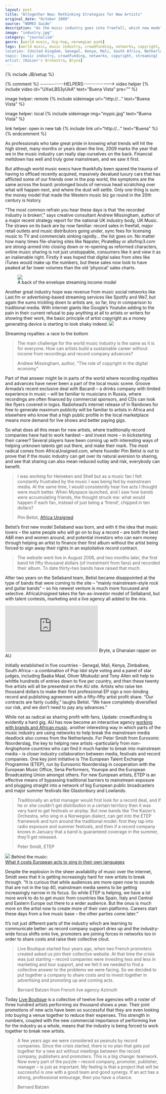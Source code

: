 ```yaml
---
layout: post
title: "Altogether Now: Rethinking Strategies for New Artists"
original_date: "October 2009"
source: "WOMEX Guide"
description: "As the music industry goes into freefall, which new models are worth pursuing?"
image: "industry.jpg"
category: "journalism"
genre: [world music, hip-hop, norwegian punk]
tags: [world music, music industry, crowdfunding, networks, copyright, streaming, United Kingdom, Senegal, Kenya, Mali, South Africa, Netherlands, Norway, Kaizer's Orchestra, hip-hop, norwegian punk,Bryce,Spotify,Sellaband]
location: [United Kingdom, Senegal, Kenya, Mali, South Africa, Netherlands, Norway]
topic: [music industry, crowdfunding, networks, copyright, streaming]
artist: [Kaizer's Orchestra, Bryce]
---
```

{% include JB/setup %}

{% comment %}
------------HELPERS------------->
video helper
{% include video id="UXwLBS3yUkA" text="Buena Vista" pre="" %} 

image helper: remote
{% include sideimage url="http://..." text="Buena Vista" %}

image helper: local
{% include sideimage img="mypic.jpg" text="Buena Vista" %}

link helper: open in new tab
{% include link url="http://..." text="Buena" %}
{% endcomment %}


<p><span class="newthought">As professionals</span>  who take great pride in knowing what trends will hit the high street, many months or years down the line, 2009 marks the year that we in the music industry can really slap ourselves on the back. Financial meltdown has well and truly gone mainstream, and we saw it first.</p>

<p>But although world music execs have thankfully been spared the trauma of having to offload recently acquired, massively devalued luxury cars that has afflicted some of our friends over in the pop world, the symptoms are the same across the board: prolonged bouts of nervous head scratching over what will happen next, and where the dust will settle. Only one thing is sure: the money model that made the Western music biz go round in the 20th century is history. </p>


<p>“The most common refrain you hear these days is that ‘the recorded industry is broken’,” says creative consultant Andrew Missingham, author of a major recent strategy report for the national UK industry body, UK Music. The straws on its back are by now familiar: record sales in freefall, major retail outlets and music distributors going under, sync fees for licensing music to TV and commercials sinking rapidly... the list goes on. No matter how many times file-sharing sites like Napster, PirateBay or allofmp3.com are strong-armed into closing down or re-opening as reformed characters, online music sharing is not just unstoppable, consumers like it and view it as an inalienable right. Firstly it was hoped that digital sales from sites like iTunes would make up the numbers, but these sales now look to have peaked at far lower volumes than the old ‘physical’ sales charts.</p>

<figure class="fullwidth">
<img src="http://payusnomind.info/wp-content/uploads/2015/03/Spotify-Royalty-Formula.png" />
<figcaption> A back of the envelope streaming income model
</figcaption>
</figure>


<p> Another great industry hope was revenue from music social networks like Last.fm or advertising-based streaming services like Spotify and We7, but again the sums trickling down to artists are, so far, tiny in comparison to traditional media. With internet giants like Google’s Youtube adding to the pain in their current refusal to pay anything at all to artists or writers for showing their work, the basic principle of artist copyright as a money generating device is starting to look shaky indeed.

<span class="marginnote">
<img src="http://www.digitalmusicnews.com/wp-content/uploads/2015/09/Spotify_PerPlay.jpg" />
<figcaption> Streaming royalties: a race to the bottom
</figcaption>
</span>


<blockquote >
<p>The main challenge for the world music industry is the same as it is for everyone. How can artists build a sustainable career without income from recordings and record company advances?</p>
<footer>Andrew Missingham, author, <a href="http://amissingham.com/wp-content/uploads/2011/10/UK-Music-Copyright-Report-v4.pdf"  ></a>"The role of copyright in the digital economy"</footer>
</blockquote >
</p>
<p>Part of that answer might lie in parts of the world where recording royalties and advances have never been a part of the local music scene. Groove Armada’s recent exclusive deal with Bacardi – a drinks company with limited experience in music – will be familiar to musicians in Russia, where recordings are often financed by commercial sponsors, and CDs can look like flyers covered in logos. Radiohead’s internet release of In Rainbows for free to generate maximum publicity will be familiar to artists in Africa and elsewhere who know that a high public profile in the local marketplace means more demand for live shows and better paying gigs.

<p>So what does all this mean for new artists, where traditionally record companies have had to work hardest – and invest more – in kickstarting their career? Several players have been coming up with interesting ways of helping unknown talents get out there, and make their mark. The most radical comes from AfricaUnsigned.com, where founder Pim Betist is out to prove that if the music industry can get over its natural aversion to sharing, and see that sharing can also mean reduced outlay and risk, everybody can benefit.</p>


<blockquote >
<p>I was working for Heineken and Shell but as a music fan I felt constantly frustrated by the music I was being fed by mainstream media. At the same time, I would consistently hear live acts I thought were much better. When Myspace launched, and I saw how bands were accumulating friends, the thought struck me: what would happen if each fan, instead of just being a ‘friend’, chipped in ten dollars?</p>
<footer>Pim Betist, <a href="http://http://africaunsigned.com/"   >Africa Unsigned</a></footer>
</blockquote >
<p>
Betist’s first new model Sellaband was born, and with it the idea that music lovers – the same people who will go on to buy a record – are both the best A&R men and women around, and potential investors who can earn money through helping an artist to finance their first album without the artist being forced to sign away their rights in an exploitative record contract.</p>

<blockquote >
<p>The website went live in August 2006, and two months later, the first band hit fifty thousand dollars (of investment from fans) and recorded their album. To date thirty-two bands have raised that much.</p>

</blockquote >

<p>After two years on the Sellaband team, Betist became disappointed at the type of bands that were coming to the site – “mainly mainstream-style rock and guitar bands” – so his newest venture is much more focussed and selective. AfricaUnsigned takes the fan-as-investor model of Sellaband, but with talent contests, marketing and a live agency all added to the mix.</p>

<p>

<span class="marginnote">
<iframe width="auto" src="http://media.mtvnservices.com/embed/mgid:uma:video:mtviggy.com:987172"  frameborder="0" allowfullscreen webkitallowfullscreen mozallowfullscreen></iframe>
</span>
<span class="marginnote"> Bryte, a Ghanaian rapper on AU </span>

Initially established in five countries - Senegal, Mali, Kenya, Zimbabwe, South Africa – a combination of Pop Idol style voting and a panel of star judges, including Baaba Maal, Oliver Mtukudzi and Tony Allen will help to whittle hundreds of entries down to five per country, and then these twenty five artists will all be presented on the AU site. Artists who raise ten thousand dollars to make their first professional EP sign a non-binding record and publishing agreement with a fifty-fifty artist profit share. “Our contracts are fairly cuddly,” laughs Betist. “We have completely diversified our risk, and we don’t need to pay any advances.” 
</p>

<p>While not as radical as sharing profit with fans, 
<span class="marginnote">Update: crowdfunding is evidently a hard gig. AU has now become an interactive agency <a href="http://africaunsigned.com/video-release-nadia-number/"  >working with brands and African music</a>.
</span>
another interesting way in which parts of the music industry are using networks to help break the mainstream media deadlock also comes from the Netherlands. For Peter Smidt from Eurosonic Noorderslag, the key to helping new artists –particularly from non-Anglophone countries who can find it much harder to break into mainstream media –  is closer industry collaboration between media, festivals and record companies. One key joint initiative is The European Talent Exchange Programme (ETEP), run by Eurosonic Noorderslag in cooperation with the European Music Office, Sena Performers, Yourope and the European Broadcasting Union amongst others. For new European artists, ETEP is an effective means of bypassing traditional barriers to mainstream exposure and plugging straight into a network of big European public broadcasters and major summer festivals like Glastonbury and Lowlands.</p>


<blockquote >
<p>Traditionally an artist manager would first look for a record deal, and if he or she couldn’t get distribution in a certain territory then it was very hard to get festivals or airplay. But now bands like The Kaizer’s Orchestra, who sing in a Norwegian dialect, can get into the ETEP framework and turn around the traditional model: first they tap into radio exposure and summer festivals, and then if a record company knows in January that a band is guaranteed coverage in the summer, they’ll get released.</p>
<footer>Peter Smidt, ETEP</footer>

</blockquote >

<p> 
<span class="marginnote">
<img src="https://i.guim.co.uk/img/static/sys-images/Guardian/Pix/pictures/2012/1/12/1326391226586/Swedish-House-Mafia-perfo-007.jpg?w=620&q=85&auto=format&sharp=10&s=3c6083fe09d13ffe227fd1eb11e440e0" />
</span>
<span class="marginnote">
Behind the music: <br/> <a href="http://www.theguardian.com/music/musicblog/2012/jan/13/european-acts-sing-in-english">What it costs European acts to sing in their own languages</a></span>

Despite the explosion in the sheer availability of music over the internet, Smidt sees that it is getting increasingly hard for new artists to break through. “It is curious that while audiences are more open now to sounds that are not in the top 40, mainstream media seems to be getting increasingly narrow in its focus. So while ETEP is helping, we have a lot more work to do to get music from countries like Spain, Italy and Central and Eastern Europe out there to a wider audience. But the onus is much more on the artist now to create more of their own platforms. Careers start these days from a live music base – the other parties come later.”</p>

<p>It’s not just different parts of the industry which are learning to communicate better: as record company support dries up and the industry-wide focus shifts onto live, promoters are joining forces in networks too in order to share costs and raise their collective clout. </p>

<blockquote >
<p>Live Boutique started four years ago, when two French promoters created asked us join their collective website. At that time the crisis was just starting – record companies were investing less and less in marketing and tour support, and we felt it we needed to find a collective answer to the problems we were facing. So we decided to put together a company to share costs and to invest together in advertising and promoting up and coming acts.</p>
<footer>Bernard Batzen from French live agency Azimuth</footer>
</blockquote >

<p>Today <a href="http://www.live-boutique.com/site/A-propos"  >Live Boutique</a> is a collective of twelve live agencies with a roster of three hundred artists performing six thousand shows a year. Their joint promotions of new acts have been so successful that they are even looking into buying a venue together to reduce their expenses. This strength in numbers, coupled with the new commercial importance of performing live for the industry as a whole, means that the industry is being forced to work together to break new artists.</p>

<blockquote >
<p>A few years ago we were considered as peanuts by record companies. Since the crisis started, there is no plan that gets put together for a new act without meetings between the record company, publishers and promoters. This is a big change: teamwork. Now every part of the puzzle – record company, promoter, publisher, manager – is just as important.  My feeling is that a project that will be successful is one with a good team and good synergy. If an act has a strong, professional entourage, then you have a chance.</p>
<footer>Bernard Batzen</footer>
</blockquote >
